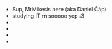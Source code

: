 - Sup, MrMikesis here (aka Daniel Čáp)
- studying IT rn sooooo yep :3
- 
- 
-
- 

<!---
MrMikesis/MrMikesis is a ✨ special ✨ repository because its `README.md` (this file) appears on your GitHub profile.
You can click the Preview link to take a look at your changes.
--->
